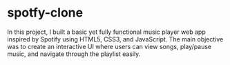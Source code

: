 # spotfy-clone
In this project, I built a basic yet fully functional music player web app inspired by Spotify using HTML5, CSS3, and JavaScript. The main objective was to create an interactive UI where users can view songs, play/pause music, and navigate through the playlist easily.
